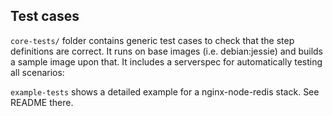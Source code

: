 ## Test cases

`core-tests/` folder contains generic test cases to check that the step definitions are correct. It runs on base images (i.e. debian:jessie) and builds a sample image upon that. It includes a serverspec for automatically testing all scenarios:

`example-tests` shows a detailed example for a nginx-node-redis stack. See README there.
